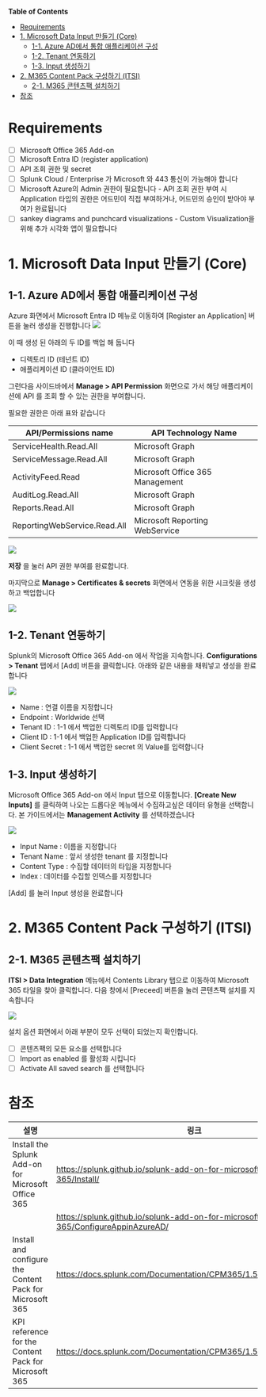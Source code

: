 **Table of Contents**

- [Requirements](#requirements)
- [1. Microsoft Data Input 만들기 (Core)](#1-microsoft-data-input-만들기-core)
  - [1-1. Azure AD에서 통합 애플리케이션 구성](#1-1-azure-ad에서-통합-애플리케이션-구성)
  - [1-2. Tenant 연동하기](#1-2-tenant-연동하기)
  - [1-3. Input 생성하기](#1-3-input-생성하기)
- [2. M365 Content Pack 구성하기 (ITSI)](#2-m365-content-pack-구성하기-itsi)
  - [2-1. M365 콘텐츠팩 설치하기](#2-1-m365-콘텐츠팩-설치하기)
- [참조](#참조)

# Requirements

- [ ] Microsoft Office 365 Add-on
- [ ] Microsoft Entra ID (register application)
- [ ] API 조회 권한 및 secret
- [ ] Splunk Cloud / Enterprise 가 Microsoft 와 443 통신이 가능해야 합니다
- [ ] Microsoft Azure의 Admin 권한이 필요합니다 - API 조회 권한 부여 시 Application 타입의 권한은 어드민이 직접 부여하거나, 어드민의 승인이 받아야 부여가 완료됩니다
- [ ] sankey diagrams and punchcard visualizations - Custom Visualization을 위해 추가 시각화 앱이 필요합니다

# 1. Microsoft Data Input 만들기 (Core)

## 1-1. Azure AD에서 통합 애플리케이션 구성

Azure 화면에서 Microsoft Entra ID 메뉴로 이동하여 [Register an Application] 버튼을 눌러 생성을 진행합니다
![](./src/images/1-1-entra-id-register.jpg)

이 때 생성 된 아래의 두 ID를 백업 해 둡니다

- 디렉토리 ID (테넌트 ID)
- 애플리케이션 ID (클라이언트 ID)

그런다음 사이드바에서 **Manage > API Permission** 화면으로 가서 해당 애플리케이션에 API 를 조회 할 수 있는 권한을 부여합니다.

필요한 권한은 아래 표와 같습니다

| API/Permissions name         | API Technology Name             |
| ---------------------------- | ------------------------------- |
| ServiceHealth.Read.All       | Microsoft Graph                 |
| ServiceMessage.Read.All      | Microsoft Graph                 |
| ActivityFeed.Read            | Microsoft Office 365 Management |
| AuditLog.Read.All            | Microsoft Graph                 |
| Reports.Read.All             | Microsoft Graph                 |
| ReportingWebService.Read.All | Microsoft Reporting WebService  |

![](./src/images/1-1-api-permission.jpg)

**저장** 을 눌러 API 권한 부여를 완료합니다.

마지막으로 **Manage > Certificates & secrets** 화면에서 연동을 위한 시크릿을 생성하고 백업합니다

![](./src/images/1-1-secrets.jpg)

## 1-2. Tenant 연동하기

Splunk의 Microsoft Office 365 Add-on 에서 작업을 지속합니다.
**Configurations > Tenant** 탭에서 [Add] 버튼을 클릭합니다.
아래와 같은 내용을 채워넣고 생성을 완료합니다

![](./src/images/1-2-tenant.jpg)

- Name : 연결 이름을 지정합니다
- Endpoint : Worldwide 선택
- Tenant ID : 1-1 에서 백업한 디렉토리 ID를 입력합니다
- Client ID : 1-1 에서 백업한 Application ID를 입력합니다
- Client Secret : 1-1 에서 백업한 secret 의 Value를 입력합니다

## 1-3. Input 생성하기

Microsoft Office 365 Add-on 에서 Input 탭으로 이동합니다.
**[Create New Inputs]** 를 클릭하여 나오는 드롭다운 메뉴에서 수집하고싶은 데이터 유형을 선택합니다. 본 가이드에서는 **Management Activity** 를 선택하겠습니다

![](./src/images/1-3-input.jpg)

- Input Name : 이름을 지정합니다
- Tenant Name : 앞서 생성한 tenant 를 지정합니다
- Content Type : 수집할 데이터의 타입을 지정합니다
- Index : 데이터를 수집할 인덱스를 지정합니다

[Add] 를 눌러 Input 생성을 완료합니다

# 2. M365 Content Pack 구성하기 (ITSI)

## 2-1. M365 콘텐츠팩 설치하기

**ITSI > Data Integration** 메뉴에서 Contents Library 탭으로 이동하여 Microsoft 365 타일을 찾아 클릭합니다.
다음 창에서 [Preceed] 버튼을 눌러 콘텐츠팩 설치를 지속합니다

![](./src/images/2-1-install-content-pack.jpg)

설치 옵션 화면에서 아래 부분이 모두 선택이 되었는지 확인합니다.

- [ ] 콘텐츠팩의 모든 요소를 선택합니다
- [ ] Import as enabled 를 활성화 시킵니다
- [ ] Activate All saved search 를 선택합니다

# 참조

| 설명                                                     | 링크                                                                                   |
| -------------------------------------------------------- | -------------------------------------------------------------------------------------- |
| Install the Splunk Add-on for Microsoft Office 365       | https://splunk.github.io/splunk-add-on-for-microsoft-office-365/Install/               |
|                                                          | https://splunk.github.io/splunk-add-on-for-microsoft-office-365/ConfigureAppinAzureAD/ |
| Install and configure the Content Pack for Microsoft 365 | https://docs.splunk.com/Documentation/CPM365/1.5.0/CP/Install                          |
| KPI reference for the Content Pack for Microsoft 365     | https://docs.splunk.com/Documentation/CPM365/1.5.0/CP/KPIReference                     |
